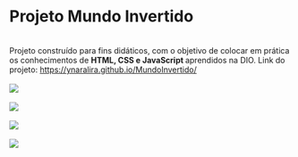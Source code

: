 # Projeto Mundo Invertido
<br> Projeto construído para fins didáticos, com o objetivo de colocar em prática os conhecimentos de <strong> HTML, CSS e JavaScript </strong> aprendidos na DIO.
Link do projeto: <a href="https://ynaralira.github.io/MundoInvertido/">https://ynaralira.github.io/MundoInvertido/</a>
<br><br>
<img src="https://pbs.twimg.com/media/Fb2HHZAWQAg8VIH?format=jpg&name=4096x4096">
<br><br>
<img src="https://pbs.twimg.com/media/Fb2HHZDXwAEFCiC?format=jpg&name=4096x4096">
<br><br>
<img src="https://pbs.twimg.com/media/Fb2HHZHXwAI_xYw?format=jpg&name=4096x4096">
<br><br>
<img src="[[https://pbs.twimg.com/media/Fb2HHZDXwAEFCiC?format=jpg&name=4096x4096](https://pbs.twimg.com/media/Fb2HHZCXoAEtZ0r?format=jpg&name=4096x4096)](https://pbs.twimg.com/media/Fb2HHZCXoAEtZ0r?format=jpg&name=4096x4096)">
